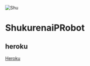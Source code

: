 ![Shu](https://telegra.ph/file/6513527f063c4f00a6806.jpg)
# ShukurenaiPRobot
## heroku
  [Heroku](https://heroku.com/deploy?template=https://github.com/Sivatheking/ShukurenaiPRobot)
    
